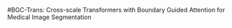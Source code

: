 #BGC-Trans: Cross-scale Transformers with Boundary Guided Attention for Medical Image Segmentation

